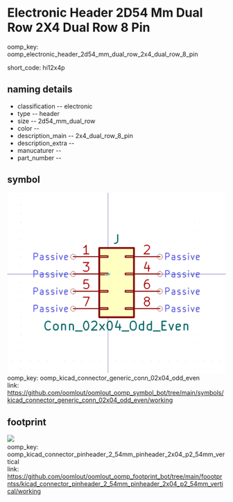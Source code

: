 # Electronic Header 2D54 Mm Dual Row 2X4 Dual Row 8 Pin
oomp_key: oomp_electronic_header_2d54_mm_dual_row_2x4_dual_row_8_pin  

short_code: hi12x4p
## naming details
* classification -- electronic
* type -- header
* size -- 2d54_mm_dual_row
* color -- 
* description_main -- 2x4_dual_row_8_pin
* description_extra -- 
* manucaturer -- 
* part_number -- 



## symbol

![](symbol/0/working/working_600.png)  
oomp_key: oomp_kicad_connector_generic_conn_02x04_odd_even  
link: https://github.com/oomlout/oomlout_oomp_symbol_bot/tree/main/symbols/kicad_connector_generic_conn_02x04_odd_even/working  

## footprint

![](footprint/0/working/working_600.png)  
oomp_key: oomp_kicad_connector_pinheader_2_54mm_pinheader_2x04_p2_54mm_vertical  
link: https://github.com/oomlout/oomlout_oomp_footprint_bot/tree/main/foootprntss/kicad_connector_pinheader_2_54mm_pinheader_2x04_p2_54mm_vertical/working  
